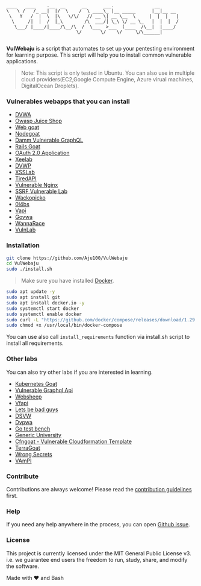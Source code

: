 ```
____   ____    .__  __      __      ___.               __
\   \ /   /_ __|  |/  \    /  \ ____\_ |__ _____      |__|__ __
 \   Y   /  |  \  |\   \/\/   // __ \| __ \__  \     |  |  |   |
  \     /|  |  /  |_\        /\  ___/| \_\ \/ __ \_   |  |  |  /
   \___/ |____/|____/\__/\  /  \___  >___  (____  /\__|  |____/
                          \/       \/    \/     \/\______|


```

<b>VulWebaju</b> is a script that automates to set up your pentesting environment for learning purpose. This script will help you to install common vulnerable applications.

> Note: This script is only tested in Ubuntu. You can also use in multiple cloud providers(EC2,Google Compute Engine, Azure virual machines, DigitalOcean Droplets).

### Vulnerables webapps that you can install

- [DVWA](https://dvwa.co.uk/)
- [Owasp Juice Shop](https://github.com/bkimminich/juice-shop)
- [Web goat](https://github.com/WebGoat/WebGoat)
- [Nodegoat](https://github.com/OWASP/NodeGoat)
- [Damm Vulnerable GraphQL](https://github.com/dolevf/Damn-Vulnerable-GraphQL-Application)
- [Rails Goat](https://www.github.com/OWASP/railsgoat)
- [OAuth 2.0 Application](https://github.com/koenbuyens/Vulnerable-OAuth-2.0-Applications)
- [Xeelab](https://github.com/jbarone/xxelab)
- [DVWP](https://github.com/vavkamil/dvwp)
- [XSSLab](https://github.com/kiwicom/xssable)
- [TiredAPI](https://github.com/siddharthbezalwar/Tiredful-API-py3-beta)
- [Vulnerable Nginx](https://github.com/detectify/vulnerable-nginx)
- [SSRF Vulnerable Lab](https://github.com/incredibleindishell/SSRF_Vulnerable_Lab)
- [Wackopicko](https://github.com/adamdoupe/WackoPicko)
- [0l4bs](https://github.com/tegal1337/0l4bs)
- [Vapi](https://github.com/roottusk/vapi)
- [Govwa](https://github.com/0c34/govwa)
- [WannaRace](https://github.com/Xib3rR4dAr/WannaRace)
- [VulnLab](https://github.com/Yavuzlar/VulnLab.git)

### Installation

```bash
git clone https://github.com/Aju100/VulWebaju
cd VulWebaju
sudo ./install.sh
```

> Make sure you have installed [Docker](https://docs.docker.com/install/).

```bash
sudo apt update -y
sudo apt install git
sudo apt install docker.io -y
sudo systemctl start docker
sudo systemctl enable docker
sudo curl -L "https://github.com/docker/compose/releases/download/1.29.0/docker-compose-$(uname -s)-$(uname -m)" -o /usr/local/bin/docker-compose
sudo chmod +x /usr/local/bin/docker-compose
```

You can use also call ```install_requirements``` function via install.sh script to install all requirements.

### Other labs
You can also try other labs if you are interested in learning.
- [Kubernetes Goat](https://github.com/madhuakula/kubernetes-goat)
- [Vulnerable Graphql Api](https://github.com/CarveSystems/vulnerable-graphql-api)
- [Websheep](https://github.com/marmicode/websheep)
- [Vfapi](https://github.com/naryal2580/vfapi)
- [Lets be bad guys](https://github.com/mpirnat/lets-be-bad-guys)
- [DSVW](https://github.com/stamparm/DSVW)
- [Dvpwa](https://github.com/anxolerd/dvpwa)
- [Go test bench](https://github.com/Contrast-Security-OSS/go-test-bench)
- [Generic University](https://github.com/InsiderPhD/Generic-University)
- [Cfngoat - Vulnerable Cloudformation Template](https://github.com/bridgecrewio/cfngoat)
- [TerraGoat](https://github.com/bridgecrewio/terragoat)
- [Wrong Secrets](https://github.com/commjoen/wrongsecrets)
- [VAmPI](https://github.com/erev0s/VAmPI)

### Contribute

Contributions are always welcome! Please read the [contribution guidelines](./CONTRIBUTING.md) first.

### Help

If you need any help anywhere in the process, you can open [Github issue](https://github.com/Aju100/VulWebaju/issues).

### License

This project is currently licensed under the MIT General Public License v3. i.e. we guarantee end users the freedom to run, study, share, and modify the software.

Made with ❤️ and Bash
